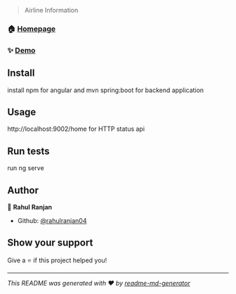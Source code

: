 

> Airline Information

### 🏠 [Homepage](Home)

### ✨ [Demo](http:/localhost:4200)

## Install


install npm for angular and  mvn spring:boot for backend application 


## Usage


http://localhost:9002/home  for HTTP status api


## Run tests

run ng serve

## Author

👤 **Rahul Ranjan**

* Github: [@rahulranjan04](https://github.com/rahulranjan04)

## Show your support

Give a ⭐️ if this project helped you!

***
_This README was generated with ❤️ by [readme-md-generator](https://github.com/kefranabg/readme-md-generator)_
